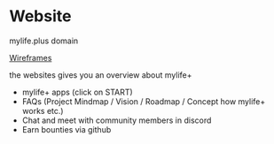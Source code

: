 # Website
mylife.plus domain 

[Wireframes](https://www.figma.com/file/QmAAVUzlP4KPx4uFGqxLdt/Website)

the websites gives you an overview about mylife+
- mylife+ apps (click on START)
- FAQs (Project Mindmap / Vision / Roadmap / Concept how mylife+ works etc.)
- Chat and meet with community members in discord
- Earn bounties via github
